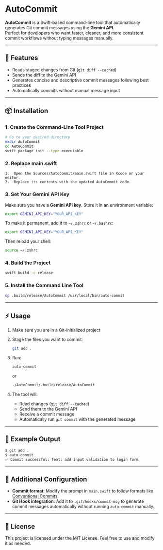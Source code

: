 # AutoCommit

**AutoCommit** is a Swift-based command-line tool that automatically generates Git commit messages using the **Gemini API**.  
Perfect for developers who want faster, cleaner, and more consistent commit workflows without typing messages manually.

---

## 🚀 Features
- Reads staged changes from Git (`git diff --cached`)
- Sends the diff to the Gemini API
- Generates concise and descriptive commit messages following best practices
- Automatically commits without manual message input

---

## 📦 Installation

### 1. Create the Command-Line Tool Project
```bash
# Go to your desired directory
mkdir AutoCommit
cd AutoCommit
swift package init --type executable
```

### 2. Replace main.swift
	1.	Open the Sources/AutoCommit/main.swift file in Xcode or your editor.
	2.	Replace its contents with the updated AutoCommit code.

### 3. Set Your Gemini API Key
Make sure you have a **Gemini API key**. Store it in an environment variable:
```bash
export GEMINI_API_KEY="YOUR_API_KEY"
```
To make it permanent, add it to `~/.zshrc` or `~/.bashrc`:
```bash
export GEMINI_API_KEY="YOUR_API_KEY"
```
Then reload your shell:
```bash
source ~/.zshrc
```

### 4. Build the Project
```bash
swift build -c release
```

### 5. Install the Command Line Tool
```bash
cp .build/release/AutoCommit /usr/local/bin/auto-commit
```

---

## ⚡ Usage

1. Make sure you are in a Git-initialized project
2. Stage the files you want to commit:
   ```bash
   git add .
   ```
3. Run:
   ```bash
   auto-commit
   ```
   or
   
   ```bash
   ./AutoCommit/.build/release/AutoCommit
   ```
5. The tool will:
   - Read changes (`git diff --cached`)
   - Send them to the Gemini API
   - Receive a commit message
   - Automatically run `git commit` with the generated message

---

## 📝 Example Output
```bash
$ git add .
$ auto-commit
✅ Commit successful: feat: add input validation to login form
```

---

## 🔧 Additional Configuration
- **Commit format**: Modify the prompt in `main.swift` to follow formats like [Conventional Commits](https://www.conventionalcommits.org/).
- **Git Hook integration**: Add it to `.git/hooks/commit-msg` to generate commit messages automatically without running `auto-commit` manually.

---

## 📄 License
This project is licensed under the MIT License. Feel free to use and modify it as needed.
